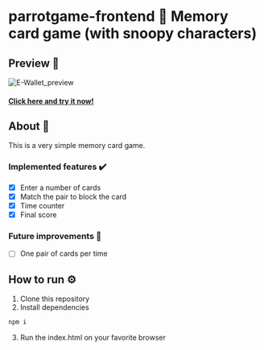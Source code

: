 # parrotgame-frontend :game_die: Memory card game (with snoopy characters) 
## Preview 👀
![E-Wallet_preview](./src/assets/e-wallet.gif) 
#### [Click here and try it now!](https://vercel.com/jotabraga/parrotgame-frontend)
## About 🔎
This is a very simple memory card game.
### Implemented features :heavy_check_mark:
- [x] Enter a number of cards
- [x] Match the pair to block the card
- [x] Time counter
- [x] Final score 
### Future improvements 🔮
- [ ] One pair of cards per time

## How to run ⚙️

1. Clone this repository
2. Install dependencies
```bash
npm i
```
3. Run the index.html on your favorite browser 

